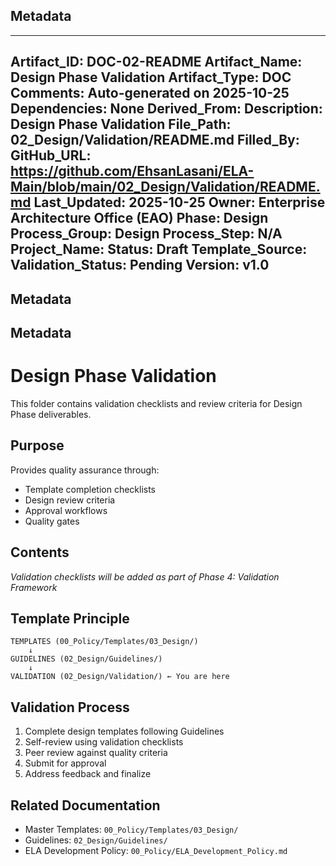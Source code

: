 ## Metadata
---
Artifact_ID: DOC-02-README
Artifact_Name: Design Phase Validation
Artifact_Type: DOC
Comments: Auto-generated on 2025-10-25
Dependencies: None
Derived_From: 
Description: Design Phase Validation
File_Path: 02_Design/Validation/README.md
Filled_By: 
GitHub_URL: https://github.com/EhsanLasani/ELA-Main/blob/main/02_Design/Validation/README.md
Last_Updated: 2025-10-25
Owner: Enterprise Architecture Office (EAO)
Phase: Design
Process_Group: Design
Process_Step: N/A
Project_Name: 
Status: Draft
Template_Source: 
Validation_Status: Pending
Version: v1.0
---
## Metadata
## Metadata
# Design Phase Validation

This folder contains validation checklists and review criteria for Design Phase deliverables.

## Purpose

Provides quality assurance through:
- Template completion checklists
- Design review criteria
- Approval workflows
- Quality gates

## Contents

*Validation checklists will be added as part of Phase 4: Validation Framework*

## Template Principle

```
TEMPLATES (00_Policy/Templates/03_Design/)
    ↓
GUIDELINES (02_Design/Guidelines/)
    ↓
VALIDATION (02_Design/Validation/) ← You are here
```

## Validation Process

1. Complete design templates following Guidelines
2. Self-review using validation checklists
3. Peer review against quality criteria
4. Submit for approval
5. Address feedback and finalize

## Related Documentation

- Master Templates: `00_Policy/Templates/03_Design/`
- Guidelines: `02_Design/Guidelines/`
- ELA Development Policy: `00_Policy/ELA_Development_Policy.md`

